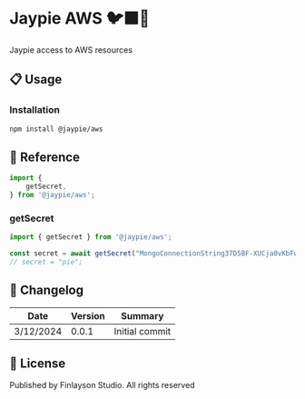 # Jaypie AWS 🐦‍⬛🐒

Jaypie access to AWS resources

## 📋 Usage

### Installation

```bash
npm install @jaypie/aws
```

## 📖 Reference

```javascript
import { 
    getSecret,
} from '@jaypie/aws';
```

### getSecret

```javascript
import { getSecret } from '@jaypie/aws';

const secret = await getSecret("MongoConnectionString37D5BF-XUCja0vKbFwa");
// secret = "pie";
```

## 📝 Changelog

| Date       | Version | Summary        |
| ---------- | ------- | -------------- |
|  3/12/2024 |   0.0.1 | Initial commit |

## 📜 License

Published by Finlayson Studio. All rights reserved
